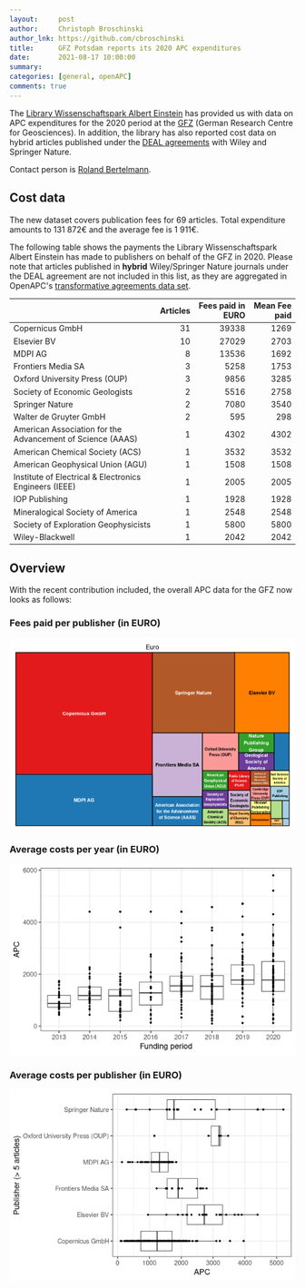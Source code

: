 ```yaml
---
layout:     post
author:     Christoph Broschinski
author_lnk: https://github.com/cbroschinski
title:      GFZ Potsdam reports its 2020 APC expenditures
date:       2021-08-17 10:00:00
summary:    
categories: [general, openAPC]
comments: true
---
```





The [Library Wissenschaftspark Albert Einstein](https://bib.telegrafenberg.de/en/) has provided us with data on APC expenditures for the 2020 period at the [GFZ](https://www.gfz-potsdam.de/en/home/) (German Research Centre for Geosciences). In addition, the library has also reported cost data on hybrid articles published under the [DEAL agreements](https://www.projekt-deal.de/about-deal/) with Wiley and Springer Nature.

Contact person is [Roland Bertelmann](http://www.gfz-potsdam.de/en/scientific-infrastructure/library-information-services/staff/profil/roland-bertelmann/).

## Cost data



The new dataset covers publication fees for 69 articles. Total expenditure amounts to 131 872€ and the average fee is 1 911€.

The following table shows the payments the Library Wissenschaftspark Albert Einstein has made to publishers on behalf of the GFZ in 2020. Please note that articles published in **hybrid** Wiley/Springer Nature journals under the DEAL agreement are not included in this list, as they are aggregated in OpenAPC's [transformative agreements data set](https://github.com/OpenAPC/openapc-de/tree/master/data/transformative_agreements).



|                                                           | Articles| Fees paid in EURO| Mean Fee paid|
|:----------------------------------------------------------|--------:|-----------------:|-------------:|
|Copernicus GmbH                                            |       31|             39338|          1269|
|Elsevier BV                                                |       10|             27029|          2703|
|MDPI AG                                                    |        8|             13536|          1692|
|Frontiers Media SA                                         |        3|              5258|          1753|
|Oxford University Press (OUP)                              |        3|              9856|          3285|
|Society of Economic Geologists                             |        2|              5516|          2758|
|Springer Nature                                            |        2|              7080|          3540|
|Walter de Gruyter GmbH                                     |        2|               595|           298|
|American Association for the Advancement of Science (AAAS) |        1|              4302|          4302|
|American Chemical Society (ACS)                            |        1|              3532|          3532|
|American Geophysical Union (AGU)                           |        1|              1508|          1508|
|Institute of Electrical & Electronics Engineers (IEEE)     |        1|              2005|          2005|
|IOP Publishing                                             |        1|              1928|          1928|
|Mineralogical Society of America                           |        1|              2548|          2548|
|Society of Exploration Geophysicists                       |        1|              5800|          5800|
|Wiley-Blackwell                                            |        1|              2042|          2042|

## Overview

With the recent contribution included, the overall APC data for the GFZ now looks as follows:

### Fees paid per publisher (in EURO)

![plot of chunk tree_gfz_2021_08_17_full](/figure/tree_gfz_2021_08_17_full-1.png)

###  Average costs per year (in EURO)

![plot of chunk box_gfz_2021_08_17_year_full](/figure/box_gfz_2021_08_17_year_full-1.png)

###  Average costs per publisher (in EURO)

![plot of chunk box_gfz_2021_08_17_publisher_full](/figure/box_gfz_2021_08_17_publisher_full-1.png)
